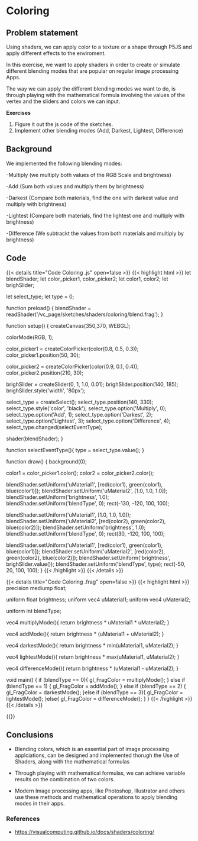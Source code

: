 # Coloring

## Problem statement

Using shaders, we can apply color to a texture or a shape through P5JS and apply different effects to the enviroment.

In this exercise, we want to apply shaders in order to create or simulate different blending modes that are popular on regular image processing Apps.

The way we can apply the different blending modes we want to do, is through playing with the mathematical formula involving the values of the vertex and the sliders and colors we can input.



**Exercises**

1. Figure it out the js code of the sketches.
2. Implement other blending modes (Add, Darkest, Lightest, Difference)


## Background

We implemented the following blending modes:

-Multiply (we multiply both values of the RGB Scale and brightness)

-Add (Sum both values and multiply them by brightness)

-Darkest (Compare both materials, find the one with darkest value and multiply with brightness)

-Lightest (Compare both materials, find the lightest one and multiply with brightness)

-Difference (We subtrackt the values from both materials and multiply by brightness)



## Code 

{{< details title="Code Coloring .js" open=false >}}
{{< highlight html >}}
let blendShader;
let color_picker1, color_picker2;
let color1, color2;
let brighSlider;

let select_type;
let type = 0;

function preload() {
  blendShader = readShader('/vc_page/sketches/shaders/coloring/blend.frag');
}

function setup() {
  createCanvas(350,370, WEBGL);
  
  colorMode(RGB, 1);
  
  color_picker1 = createColorPicker(color(0.8, 0.5, 0.3));
  color_picker1.position(50, 30);
  
  color_picker2 = createColorPicker(color(0.9, 0.1, 0.4));
  color_picker2.position(210, 30);
  
  brighSlider = createSlider(0, 1, 1.0, 0.01);
  brighSlider.position(140, 185);
  brighSlider.style('width', '80px');
  
  select_type = createSelect();
  select_type.position(140, 330);
  select_type.style('color', 'black');
  select_type.option('Multiply', 0);
  select_type.option('Add', 1);
  select_type.option('Darkest', 2);
  select_type.option('Lightest', 3);
  select_type.option('Difference', 4);
  select_type.changed(selectEventType);
  
  shader(blendShader);
}

function selectEventType(){
  type = select_type.value();
}

function draw() {
  background(0);
  
  color1 = color_picker1.color();
  color2 = color_picker2.color();
  
  blendShader.setUniform('uMaterial1', [red(color1), green(color1), blue(color1)]);
  blendShader.setUniform('uMaterial2', [1.0, 1.0, 1.0]);
  blendShader.setUniform('brightness', 1.0);
  blendShader.setUniform('blendType', 0);
  rect(-130, -120, 100, 100);
  
  
  blendShader.setUniform('uMaterial1', [1.0, 1.0, 1.0]);
  blendShader.setUniform('uMaterial2', [red(color2), green(color2), blue(color2)]);
  blendShader.setUniform('brightness', 1.0);
  blendShader.setUniform('blendType', 0);
  rect(30, -120, 100, 100);
  
  
  blendShader.setUniform('uMaterial1', [red(color1), green(color1), blue(color1)]);
  blendShader.setUniform('uMaterial2', [red(color2), green(color2), blue(color2)]);
  blendShader.setUniform('brightness', brighSlider.value());
  blendShader.setUniform('blendType', type); 
  rect(-50, 20, 100, 100);
}
{{< /highlight >}}
{{< /details >}}


{{< details title="Code Coloring .frag" open=false >}}
{{< highlight html >}}
precision mediump float;

uniform float brightness;
uniform vec4 uMaterial1;
uniform vec4 uMaterial2;

uniform int blendType;

vec4 multiplyMode(){
  return brightness * uMaterial1 * uMaterial2;
}

vec4 addMode(){
  return brightness * (uMaterial1 + uMaterial2);
}

vec4 darkestMode(){
  return brightness * min(uMaterial1, uMaterial2);
}

vec4 lightestMode(){
  return brightness * max(uMaterial1, uMaterial2);
}

vec4 differenceMode(){
  return brightness * (uMaterial1 - uMaterial2);
}

void main() {
  if (blendType == 0){
    gl_FragColor = multiplyMode();
  } else if (blendType == 1) {
    gl_FragColor = addMode();
  } else if (blendType == 2) {
    gl_FragColor = darkestMode();
  }else if (blendType == 3){
    gl_FragColor = lightestMode();
  }else{
    gl_FragColor = differenceMode();
  } 
}
{{< /highlight >}}
{{< /details >}}

{{<p5-iframe sketch="/vc_page/sketches/shaders/coloring/sketch.js" lib1="https://cdn.jsdelivr.net/gh/VisualComputing/p5.treegl/p5.treegl.js" width="400" height="400">}}

## Conclusions 

  - Blending colors, which is an essential part of image processing applciations, can be designed and implemented thorugh the Use of Shaders, along with the mathematical formulas
  
  - Through playing with mathematical formulas, we  can achieve variable results on the combination of two colors.
  
  - Modern Image processing apps, like Photoshop, Illustrator and others use these methods and mathematical operations to apply blending modes in their apps.
  
  
  
### References
* https://visualcomputing.github.io/docs/shaders/coloring/
